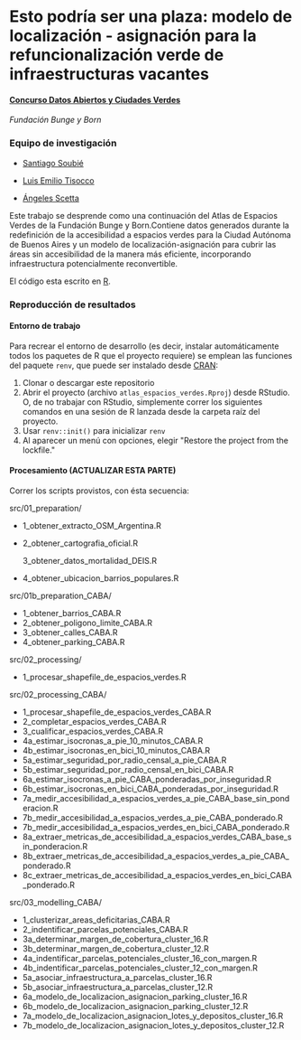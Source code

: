 # Esto podría ser una plaza: modelo de localización - asignación para la refuncionalización verde de infraestructuras vacantes

#### [Concurso Datos Abiertos y Ciudades Verdes](https://www.fundacionbyb.org/datos-abiertos-y-ciudades-verdes)

*Fundación Bunge y Born*

### **Equipo de investigación**

-   [Santiago Soubié](https://www.linkedin.com/in/santiago-soubie-55783b135/)

-   [Luis Emilio Tisocco](https://www.linkedin.com/in/luis-emilio-tisocco-88a83915b/)

-   [Ángeles Scetta](https://www.linkedin.com/in/mar%C3%ADa-de-los-%C3%A1ngeles-scetta-b7b82a80/)

Este trabajo se desprende como una continuación del Atlas de Espacios Verdes de la Fundación Bunge y Born.Contiene datos generados durante la redefinición de la accesibilidad a espacios verdes para la Ciudad Autónoma de Buenos Aires y un modelo de localización-asignación para cubrir las áreas sin accesibilidad de la manera más eficiente, incorporando infraestructura potencialmente reconvertible.

El código esta escrito en [R](https://www.r-project.org/).

### Reproducción de resultados

#### Entorno de trabajo

Para recrear el entorno de desarrollo (es decir, instalar automáticamente todos los paquetes de R que el proyecto requiere) se emplean las funciones del paquete `renv`, que puede ser instalado desde [CRAN](https://cran.r-project.org/web/packages/renv/index.html):

1.  Clonar o descargar este repositorio
2.  Abrir el proyecto (archivo `atlas_espacios_verdes.Rproj`) desde RStudio. O, de no trabajar con RStudio, simplemente correr los siguientes comandos en una sesión de R lanzada desde la carpeta raíz del proyecto.
3.  Usar `renv::init()` para inicializar `renv`
4.  Al aparecer un menú con opciones, elegir "Restore the project from the lockfile."

#### Procesamiento (ACTUALIZAR ESTA PARTE)

Correr los scripts provistos, con ésta secuencia:

src/01_preparation/

-   1_obtener_extracto_OSM_Argentina.R

-   2_obtener_cartografia_oficial.R

    3_obtener_datos_mortalidad_DEIS.R

-   4_obtener_ubicacion_barrios_populares.R

src/01b_preparation_CABA/

-   1_obtener_barrios_CABA.R
-   2_obtener_poligono_limite_CABA.R
-   3_obtener_calles_CABA.R
-   4_obtener_parking_CABA.R

src/02_processing/

-   1_procesar_shapefile_de_espacios_verdes.R

src/02_processing_CABA/

-   1_procesar_shapefile_de_espacios_verdes_CABA.R
-   2_completar_espacios_verdes_CABA.R
-   3_cualificar_espacios_verdes_CABA.R
-   4a_estimar_isocronas_a\_pie_10_minutos_CABA.R
-   4b_estimar_isocronas_en_bici_10_minutos_CABA.R
-   5a_estimar_seguridad_por_radio_censal_a\_pie_CABA.R
-   5b_estimar_seguridad_por_radio_censal_en_bici_CABA.R
-   6a_estimar_isocronas_a\_pie_CABA_ponderadas_por_inseguridad.R
-   6b_estimar_isocronas_en_bici_CABA_ponderadas_por_inseguridad.R
-   7a_medir_accesibilidad_a\_espacios_verdes_a\_pie_CABA_base_sin_ponderacion.R
-   7b_medir_accesibilidad_a\_espacios_verdes_a\_pie_CABA_ponderado.R
-   7b_medir_accesibilidad_a\_espacios_verdes_en_bici_CABA_ponderado.R
-   8a_extraer_metricas_de_accesibilidad_a\_espacios_verdes_CABA_base_sin_ponderacion.R
-   8b_extraer_metricas_de_accesibilidad_a\_espacios_verdes_a\_pie_CABA_ponderado.R
-   8c_extraer_metricas_de_accesibilidad_a\_espacios_verdes_en_bici_CABA_ponderado.R

src/03_modelling_CABA/

-   1_clusterizar_areas_deficitarias_CABA.R
-   2_indentificar_parcelas_potenciales_CABA.R
-   3a_determinar_margen_de_cobertura_cluster_16.R
-   3b_determinar_margen_de_cobertura_cluster_12.R
-   4a_indentificar_parcelas_potenciales_cluster_16_con_margen.R
-   4b_indentificar_parcelas_potenciales_cluster_12_con_margen.R
-   5a_asociar_infraestructura_a\_parcelas_cluster_16.R
-   5b_asociar_infraestructura_a\_parcelas_cluster_12.R
-   6a_modelo_de_localizacion_asignacion_parking_cluster_16.R
-   6b_modelo_de_localizacion_asignacion_parking_cluster_12.R
-   7a_modelo_de_localizacion_asignacion_lotes_y\_depositos_cluster_16.R
-   7b_modelo_de_localizacion_asignacion_lotes_y\_depositos_cluster_12.R
